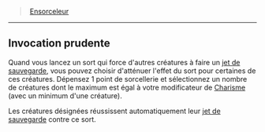 ﻿---
!ClassFeatureItem
Id: sorcerer_hd.md#invocation-prudente
ParentLink: sorcerer_hd.md#ensorceleur
Name: Invocation prudente
ParentName: Ensorceleur
NameLevel: 2
Attributes: {}
AttributesDictionary: >+
  {}

---
> [Ensorceleur](hd_sorcerer.md)

---

## Invocation prudente

Quand vous lancez un sort qui force d'autres créatures à faire un [jet de sauvegarde](hd_abilities_jets_de_sauvegarde.md), vous pouvez choisir d'atténuer l'effet du sort pour certaines de ces créatures. Dépensez 1 point de sorcellerie et sélectionnez un nombre de créatures dont le maximum est égal à votre modificateur de [Charisme](hd_abilities_charisma.md) (avec un minimum d'une créature).

Les créatures désignées réussissent automatiquement leur [jet de sauvegarde](hd_abilities_jets_de_sauvegarde.md) contre ce sort.

